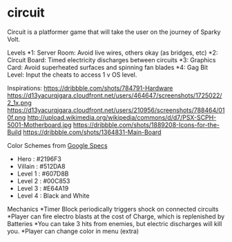 # circuit


Circuit is a platformer game that will take the user on the journey of Sparky Volt.

Levels
*1: Server Room: Avoid live wires, others okay (as bridges, etc)
*2: Circuit Board: Timed electricity discharges between circuits
*3: Graphics Card: Avoid superheated surfaces and spinning fan blades
*4: Gag Bit Level: Input the cheats to access 1 v OS level.

Inspirations:
https://dribbble.com/shots/784791-Hardware
https://d13yacurqjgara.cloudfront.net/users/464647/screenshots/1725022/2_1x.png
https://d13yacurqjgara.cloudfront.net/users/210956/screenshots/788464/010f.png
http://upload.wikimedia.org/wikipedia/commons/d/d7/PSX-SCPH-5001-Motherboard.jpg
https://dribbble.com/shots/1889208-Icons-for-the-Build
https://dribbble.com/shots/1364831-Main-Board

Color Schemes from [Google Specs](http://www.google.com/design/spec/style/color.html#color-color-palette)
* Hero : #2196F3
* Villain : #512DA8
* Level 1 : #607D8B
* Level 2 : #00C853
* Level 3 : #E64A19
* Level 4 : Black and White

Mechanics
*Timer Block periodically triggers shock on connected circuits
*Player can fire electro blasts at the cost of Charge, which is replenished by Batteries
*You can take 3 hits from enemies, but electric discharges will kill you.
*Player can change color in menu (extra)